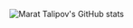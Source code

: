 ![Marat Talipov's GitHub stats](https://github-readme-stats.vercel.app/api?username=morion-self&count_private=true&hide=stars&show_icons=true&theme=vue-dark&hide_title=true&include_all_commits=true "Generated by 'anuraghazra/github-readme-stats'")
